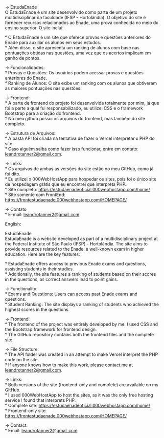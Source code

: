 -> EstudaEnade  
O EstudaEnade é um site desenvolvido como parte de um projeto multidisciplinar da faculdade (IFSP - Hortolândia). O objetivo do site é fornecer recursos relacionados ao Enade, uma prova conhecida no meio do ensino superior. O site inclui:  

° O EstudaEnade é um site que oferece provas e questões anteriores do Enade para auxiliar os alunos em seus estudos.  
° Além disso, o site apresenta um ranking de alunos com base nas pontuações obtidas nas questões, uma vez que os acertos implicam em ganho de pontos.  

-> Funcionalidades:  
° Provas e Questões: Os usuários podem acessar provas e questões anteriores do Enade.  
° Ranking de Alunos: O site exibe um ranking com os alunos que obtiveram as maiores pontuações nas questões.  

-> Frontend:  
° A parte de frontend do projeto foi desenvolvida totalmente por mim, já que foi a parte a qual fui responsabilizado, eu utilizei CSS e o framework Bootstrap para a criação do frontend.  
° No meu github possui os arquivos do frontend, mas também do site completo.  

-> Estrutura de Arquivos:  
° A pasta API foi criada na tentativa de fazer o Vercel interpretar o PHP do site.  
° Caso alguém saiba como fazer isso funcionar, entre em contato: leandrotanner2@gmail.com.  

-> Links:  
° Os arquivos de ambas as versões do site estão no meu GitHub, como já foi dito.  
° Eu utilizei o 000WebHostApp para hospedar os sites, pois foi o único site de hospedagem grátis que eu encontrei que interpreta PHP.  
° Site completo: https://estudaenadeoficial.000webhostapp.com/home/  
° Site somente com FrontEnd: https://frontestudaenade.000webhostapp.com/HOMEPAGE/  

-> Contato  
° E-mail: leandrotanner2@gmail.com  


English:  

EstudaEnade  
EstudaEnade is a website developed as part of a multidisciplinary project at the Federal Institute of São Paulo (IFSP) - Hortolândia. The site aims to provide resources related to the Enade, a well-known exam in higher education. Here are the key features:  

° EstudaEnade offers access to previous Enade exams and questions, assisting students in their studies.  
° Additionally, the site features a ranking of students based on their scores in the questions, as correct answers lead to point gains.  

-> Functionality:  
° Exams and Questions: Users can access past Enade exams and questions.  
° Student Ranking: The site displays a ranking of students who achieved the highest scores in the questions.  

-> Frontend:  
° The frontend of the project was entirely developed by me. I used CSS and the Bootstrap framework for frontend design.  
° The GitHub repository contains both the frontend files and the complete site.  

-> File Structure:  
° The API folder was created in an attempt to make Vercel interpret the PHP code on the site.  
° If anyone knows how to make this work, please contact me at leandrotanner2@gmail.com.  

-> Links:  
° Both versions of the site (frontend-only and complete) are available on my GitHub.  
° I used 000WebHostApp to host the sites, as it was the only free hosting service I found that interprets PHP.  
° Complete site: https://estudaenadeoficial.000webhostapp.com/home/  
° Frontend-only site: https://frontestudaenade.000webhostapp.com/HOMEPAGE/  

-> Contact:  
° Email: leandrotanner2@gmail.com  

